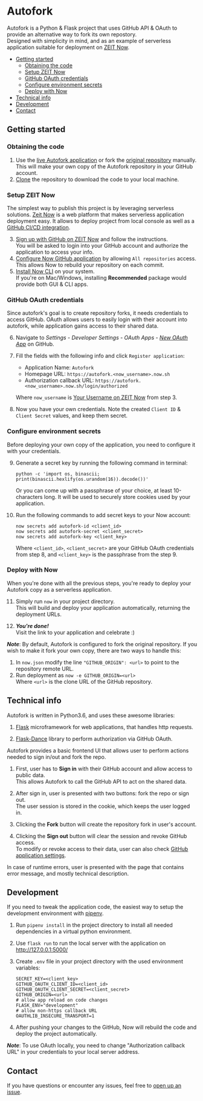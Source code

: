 # Autofork

Autofork is a Python & Flask project that uses GitHub API & OAuth to provide
an alternative way to fork its own repostory.  
Designed with simplicity in mind, and as an example of serverless application
suitable for deployment on [ZEIT Now](https://zeit.co/now).

- [Getting started](#getting-started)
  - [Obtaining the code](#obtaining-the-code)
  - [Setup ZEIT Now](#setup-zeit-now)
  - [GitHub OAuth credentials](#github-oauth-credentials)
  - [Configure environment secrets](#configure-environment-secrets)
  - [Deploy with Now](#deploy-with-now)
- [Technical info](#technical-info)
- [Development](#development)
- [Contact](#contact)

## Getting started

### Obtaining the code

1. Use the [live Autofork application](https://autofork.orlovol.now.sh/) or
    fork the [original repository](https://github.com/hey-sancho/autofork) manually.  
    This will make your own copy of the Autofork repository in your GitHub account.
2. [Clone](https://help.github.com/en/articles/cloning-a-repository-from-github)
    the repository to download the code to your local machine.

### Setup ZEIT Now

The simplest way to publish this project is by leveraging serverless solutions.
[Zeit Now](https://zeit.co/now) is a web platform that makes serverless application deployment easy.
It allows to deploy project from local console as well as a
[GitHub CI/CD integration](https://zeit.co/github).

3. [Sign up with GitHub on ZEIT Now](https://zeit.co/github-setup) and follow the instructions.  
    You will be asked to login into your GitHub account and authorize the application to access your info.
4. [Configure Now GitHub application](https://github.com/settings/installations/1105103) by allowing
    `All repositories` access.  
    This allows Now to rebuild your repository on each commit.
5. [Install Now CLI](https://zeit.co/download) on your system.  
    If you're on Mac/Windows, installing **Recommended** package would provide both GUI & CLI apps.

### GitHub OAuth credentials

Since autofork's goal is to create repository forks, it needs credentials to access GitHub.
OAuth allows users to easily login with their account into autofork, while application gains
access to their shared data.

6. Navigate to *Settings - Developer Settings - OAuth Apps - 
    [New OAuth App](https://github.com/settings/applications/new)*  on GitHub.

7. Fill the fields with the following info and click `Register application`:
    - Application Name: `Autofork`
    - Homepage URL: `https://autofork.<now_username>.now.sh`
    - Authorization callback URL: `https://autofork.<now_username>.now.sh/login/authorized`

    Where `now_username` is [Your Username on ZEIT Now](https://zeit.co/account) from step 3.

8. Now you have your own credentials. Note the created `Client ID` & `Client Secret`
    values, and keep them secret.

### Configure environment secrets

Before deploying your own copy of the application, you need to configure it with your credentials.

9. Generate a secret key by running the following command in terminal:
    ```
    python -c 'import os, binascii; print(binascii.hexlify(os.urandom(16)).decode())'
    ```

    Or you can come up with a passphrase of your choice, at least 10-characters long.
    It will be used to securely store cookies used by your application.

10. Run the following commands to add secret keys to your Now account:
    ```
    now secrets add autofork-id <client_id>
    now secrets add autofork-secret <client_secret>
    now secrets add autofork-key <client_key>
    ```
    Where `<client_id>`, `<client_secret>` are your GitHub OAuth credentials from step 8,
    and `<client_key>` is the passphrase from the step 9.

### Deploy with Now

When you're done with all the previous steps, you're ready to deploy your Autofork
copy as a serverless application.

11. Simply run `now` in your project directory.  
    This will build and deploy your application automatically, returning the deployment URLs.

12. **_You're done!_**  
    Visit the link to your application and celebrate :)

**_Note_**: By default, Autofork is configured to fork the original repository.
If you wish to make it fork your own copy, there are two ways to handle this:

1. In `now.json` modify the line `"GITHUB_ORIGIN": <url>` to point to the repository remote URL.
2. Run deployment as `now -e GITHUB_ORIGIN=<url>`  
    Where `<url>` is the clone URL of the GitHub repository.

## Technical info

Autofork is written in Python3.6, and uses these awesome libraries:

1. [Flask](http://flask.pocoo.org/)
    microframework for web applications, that handles http requests.

3. [Flask-Dance](https://flask-dance.readthedocs.io/en/latest/)
    library to perform authorization via GitHub OAuth.

Autofork provides a basic frontend UI that allows user to perform actions needed
to sign in/out and fork the repo.

1. First, user has to **Sign in** with their GitHub account and allow access to public data.  
    This allows Autofork to call the GitHub API to act on the shared data.

2. After sign in, user is presented with two buttons: fork the repo or sign out.  
   The user session is stored in the cookie, which keeps the user logged in.

3. Clicking the **Fork** button will create the repository fork in user's account.

4. Clicking the **Sign out** button will clear the session and revoke GitHub access.  
    To modify or revoke access to their data, user can also check
    [GitHub application settings](https://github.com/settings/applications/).  

In case of runtime errors, user is presented with the page that contains error message,
and mostly technical description.

## Development

If you need to tweak the application code, the easiest way to setup the development
environment with [pipenv](https://docs.pipenv.org/en/latest/).

1. Run `pipenv install` in the project directory to install all needed dependencies
    in a virtual python environment.

2. Use `flask run` to run the local server with the application on http://127.0.0.1:5000/

3. Create `.env` file in your project directory with the used environment variables:
    ```
    SECRET_KEY=<client_key>
    GITHUB_OAUTH_CLIENT_ID=<client_id>
    GITHUB_OAUTH_CLIENT_SECRET=<client_secret>
    GITHUB_ORIGIN=<url>
    # allow app reload on code changes
    FLASK_ENV="development"
    # allow non-https callback URL
    OAUTHLIB_INSECURE_TRANSPORT=1
    ```

4. After pushing your changes to the GitHub, Now will rebuild the code and deploy
    the project automatically.

**_Note_**: To use OAuth locally, you need to change "Authorization callback URL" 
in your credentials to your local server address.


## Contact

If you have questions or encounter any issues, feel free to [open up an issue](https://github.com/hey-sancho/autofork/issues/new).